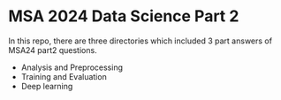 # MSA 2024 Data Science Part 2
In this repo, there are three directories which included 3 part answers of MSA24 part2 questions.
- Analysis and Preprocessing
- Training and Evaluation 
- Deep learning 
